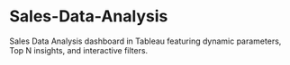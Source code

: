 # Sales-Data-Analysis
Sales Data Analysis dashboard in Tableau featuring dynamic parameters, Top N insights, and interactive filters.
